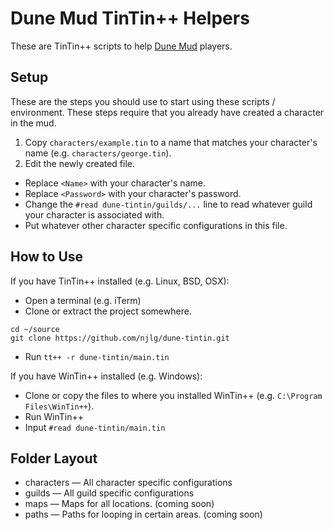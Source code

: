 # Dune Mud TinTin++ Helpers

These are TinTin++ scripts to help [Dune Mud](http://dunemud.com/) players.

## Setup

These are the steps you should use to start using these scripts / environment. These steps require that you already have created a character in the mud.

1. Copy `characters/example.tin` to a name that matches your character's name (e.g. `characters/george.tin`).
2. Edit the newly created file.
  * Replace `<Name>` with your character's name.
  * Replace `<Password>` with your character's password.
  * Change the `#read dune-tintin/guilds/...` line to read whatever guild your character is associated with.
  * Put whatever other character specific configurations in this file.

## How to Use

If you have TinTin++ installed (e.g. Linux, BSD, OSX):
* Open a terminal (e.g. iTerm)
* Clone or extract the project somewhere.
```
cd ~/source
git clone https://github.com/njlg/dune-tintin.git
```
* Run `tt++ -r dune-tintin/main.tin`

If you have WinTin++ installed (e.g. Windows):
* Clone or copy the files to where you installed WinTin++ (e.g. `C:\Program Files\WinTin++`).
* Run WinTin++
* Input `#read dune-tintin/main.tin`


## Folder Layout

* characters &mdash; All character specific configurations
* guilds &mdash; All guild specific configurations
* maps &mdash; Maps for all locations. (coming soon)
* paths &mdash; Paths for looping in certain areas. (coming soon)
